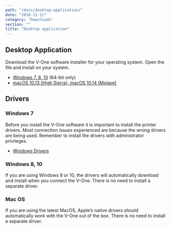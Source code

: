 ```yaml
---
path: "/docs/desktop-application/"
date: "2018-11-11"
category: "Downloads"
section: ""
title: "Desktop application"
---
```


## Desktop Application

Download the V-One software installer for your operating system. Open the file and install on your system.

- [Windows 7, 8, 10](http://voltera-styx.herokuapp.com/download/win32) (64-bit only)
- [macOS 10.13 (High Sierra), macOS 10.14 (Mojave)](http://voltera-styx.herokuapp.com/download/osx)

## Drivers

### Windows 7

Before you install the V-One software it is important to install the printer drivers. Most connection issues experienced are because the wrong drivers are being used. Remember to install the drivers with administrator privileges.

- [Windows Drivers](http://www.ftdichip.com/Drivers/CDM/CDM21218_Setup.zip)

### Windows 8, 10

If you are using Windows 8 or 10, the drivers will automatically download and install when you connect the V-One. There is no need to install a separate driver.

### Mac OS

If you are using the latest MacOS, Apple’s native drivers should automatically work with the V-One out of the box. There is no need to install a separate driver.
